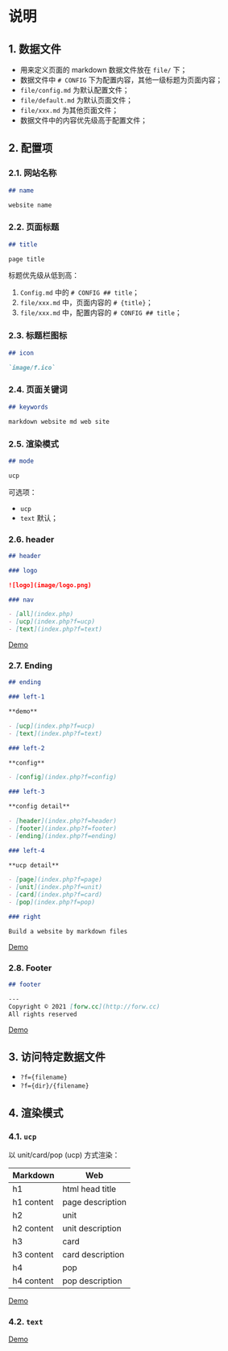 # 说明

## 1. 数据文件

- 用来定义页面的 markdown 数据文件放在 `file/` 下；
- 数据文件中 `# CONFIG` 下为配置内容，其他一级标题为页面内容；
- `file/config.md` 为默认配置文件；
- `file/default.md` 为默认页面文件；
- `file/xxx.md` 为其他页面文件；
- 数据文件中的内容优先级高于配置文件；

## 2. 配置项

### 2.1. 网站名称

```markdown
## name

website name
```

### 2.2. 页面标题

```markdown
## title

page title
```

标题优先级从低到高：

1. `Config.md` 中的 `# CONFIG ## title`；
1. `file/xxx.md` 中，页面内容的 `# {title}`；
1. `file/xxx.md` 中，配置内容的 `# CONFIG ## title`；

### 2.3. 标题栏图标

```markdown
## icon

`image/f.ico`
```

### 2.4. 页面关键词

```markdown
## keywords

markdown website md web site
```

### 2.5. 渲染模式

```markdown
## mode

ucp
```

可选项：

- `ucp`
- `text` 默认；

### 2.6. header

```markdown
## header

### logo

![logo](image/logo.png)

### nav

- [all](index.php)
- [ucp](index.php?f=ucp)
- [text](index.php?f=text)
```

[Demo](http://forw.cc/markdown-website/demo/?f=header)

### 2.7. Ending

```markdown
## ending

### left-1

**demo**

- [ucp](index.php?f=ucp)
- [text](index.php?f=text)

### left-2

**config**

- [config](index.php?f=config)

### left-3

**config detail**

- [header](index.php?f=header)
- [footer](index.php?f=footer)
- [ending](index.php?f=ending)

### left-4

**ucp detail**

- [page](index.php?f=page)
- [unit](index.php?f=unit)
- [card](index.php?f=card)
- [pop](index.php?f=pop)

### right

Build a website by markdown files  
```

[Demo](http://forw.cc/markdown-website/demo/?f=ending)

### 2.8. Footer

```markdown
## footer

---
Copyright © 2021 [forw.cc](http://forw.cc)   
All rights reserved  
```

[Demo](http://forw.cc/markdown-website/demo/?f=footer)

## 3. 访问特定数据文件

- `?f={filename}`
- `?f={dir}/{filename}`

## 4. 渲染模式

### 4.1. `ucp` 

以 unit/card/pop (ucp) 方式渲染：  

| Markdown   | Web              |
| ---------- | ---------------- |
| h1         | html head title  |
| h1 content | page description |
| h2         | unit             |
| h2 content | unit description |
| h3         | card             |
| h3 content | card description |
| h4         | pop              |
| h4 content | pop description  |

[Demo](http://forw.cc/markdown-website/demo/?f=ucp)

### 4.2. `text`

[Demo](http://forw.cc/markdown-website/demo/?f=text)

